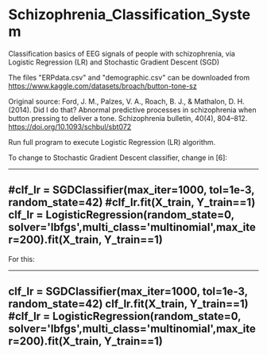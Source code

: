 # Schizophrenia_Classification_System
Classification basics of EEG signals of people with schizophrenia, via Logistic Regression (LR) and Stochastic Gradient Descent (SGD)

The files "ERPdata.csv" and "demographic.csv" can be downloaded from https://www.kaggle.com/datasets/broach/button-tone-sz

Original source: 
Ford, J. M., Palzes, V. A., Roach, B. J., & Mathalon, D. H. (2014). Did I do that? Abnormal predictive processes in schizophrenia when button pressing to deliver a tone. Schizophrenia bulletin, 40(4), 804–812. https://doi.org/10.1093/schbul/sbt072

Run full program to execute Logistic Regression (LR) algorithm.

To change to Stochastic Gradient Descent classifier, change in [6]:

-------------------------------------------------------------------------------------------------------------------------------------------
#clf_lr = SGDClassifier(max_iter=1000, tol=1e-3, random_state=42)
#clf_lr.fit(X_train, Y_train==1)
clf_lr = LogisticRegression(random_state=0, solver='lbfgs',multi_class='multinomial',max_iter=200).fit(X_train, Y_train==1)
-------------------------------------------------------------------------------------------------------------------------------------------

For this:

-------------------------------------------------------------------------------------------------------------------------------------------
clf_lr = SGDClassifier(max_iter=1000, tol=1e-3, random_state=42)
clf_lr.fit(X_train, Y_train==1)
#clf_lr = LogisticRegression(random_state=0, solver='lbfgs',multi_class='multinomial',max_iter=200).fit(X_train, Y_train==1)
-------------------------------------------------------------------------------------------------------------------------------------------


